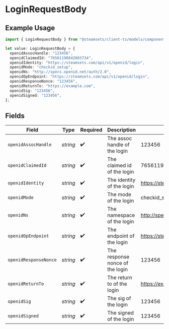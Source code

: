 # LoginRequestBody

## Example Usage

```typescript
import { LoginRequestBody } from "@steamsets/client-ts/models/components";

let value: LoginRequestBody = {
  openidAssocHandle: "123456",
  openidClaimedId: "76561198842603734",
  openidIdentity: "https://steamsets.com/api/v1/openid/login",
  openidMode: "checkid_setup",
  openidNs: "http://specs.openid.net/auth/2.0",
  openidOpEndpoint: "https://steamsets.com/api/v1/openid/login",
  openidResponseNonce: "123456",
  openidReturnTo: "https://example.com",
  openidSig: "123456",
  openidSigned: "123456",
};
```

## Fields

| Field                                     | Type                                      | Required                                  | Description                               | Example                                   |
| ----------------------------------------- | ----------------------------------------- | ----------------------------------------- | ----------------------------------------- | ----------------------------------------- |
| `openidAssocHandle`                       | *string*                                  | :heavy_check_mark:                        | The assoc handle of the login             | 123456                                    |
| `openidClaimedId`                         | *string*                                  | :heavy_check_mark:                        | The claimed id of the login               | 76561198842603734                         |
| `openidIdentity`                          | *string*                                  | :heavy_check_mark:                        | The identity of the login                 | https://steamsets.com/api/v1/openid/login |
| `openidMode`                              | *string*                                  | :heavy_check_mark:                        | The mode of the login                     | checkid_setup                             |
| `openidNs`                                | *string*                                  | :heavy_check_mark:                        | The namespace of the login                | http://specs.openid.net/auth/2.0          |
| `openidOpEndpoint`                        | *string*                                  | :heavy_check_mark:                        | The endpoint of the login                 | https://steamsets.com/api/v1/openid/login |
| `openidResponseNonce`                     | *string*                                  | :heavy_check_mark:                        | The response nonce of the login           | 123456                                    |
| `openidReturnTo`                          | *string*                                  | :heavy_check_mark:                        | The return to of the login                | https://example.com                       |
| `openidSig`                               | *string*                                  | :heavy_check_mark:                        | The sig of the login                      | 123456                                    |
| `openidSigned`                            | *string*                                  | :heavy_check_mark:                        | The signed of the login                   | 123456                                    |
